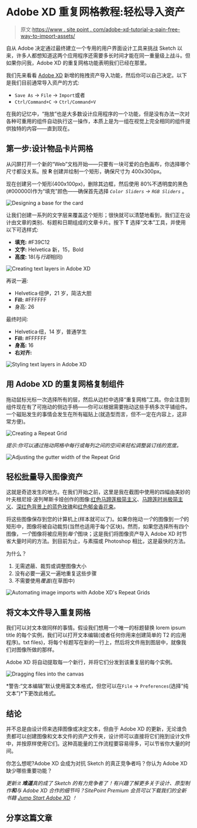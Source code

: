 # Adobe XD 重复网格教程:轻松导入资产

> 原文:[https://www . site point . com/adobe-xd-tutorial-a-pain-free-way-to-import-assets/](https://www.sitepoint.com/adobe-xd-tutorial-a-pain-free-way-to-import-assets/)

自从 Adobe 决定通过最终建立一个专用的用户界面设计工具来挑战 Sketch 以来，许多人都想知道这两个应用程序还需要多长时间才能在同一重量级上战斗。但如果你问我，Adobe XD 的重复网格功能表明我们已经在那里。

我们先来看看 [Adobe XD](http://www.adobe.com/products/experience-design.html) 新增的拖拽资产导入功能，然后你可以自己决定。以下是我们目前通常导入资产的方式:

*   `Save As` → `File` → `Import`或者
*   `Ctrl/Command+C` → `Ctrl/Command+V`

在我的记忆中，“拖放”也是大多数设计应用程序的一个功能，但是没有办法一次对各种可重用的组件自动执行这一操作，本质上是为一组在视觉上完全相同的组件提供独特的内容——直到现在。

## 第一步:设计物品卡片网格

从闪屏打开一个新的“Web”文档开始——只要有一块可爱的白色画布，你选择哪个尺寸都没关系。按 **R** 创建并绘制一个矩形，确保尺寸为 400x300px。

现在创建另一个矩形(400x100px)，删除其边框，然后使用 80%不透明度的黑色(#000000)作为“填充”颜色——确保首先选择 *`Color Sliders` → `RGB Sliders`* 。

![Designing a base for the card](../Images/7e8e8cf5940ee098187caebe13a56df8.png)

让我们创建一系列的文字层来覆盖这个矩形；很快就可以清楚地看到，我们正在设计由文章的类别、标题和日期组成的文章卡片。按下 **T** 选择“文本”工具，并使用以下可选样式:

*   **填充:** #F39C12
*   **文字:** Helvetica 新，15，Bold
*   **高度:** 18(与*行距*相同)

![Creating text layers in Adobe XD](../Images/c229c6f3c5b9e860710e0e3b4e84ef77.png)

再说一遍:

*   Helvetica·纽伊，21 岁，简洁大胆
*   **Fill:** #FFFFFF
*   身高: 26

最终时间:

*   Helvetica·纽，14 岁，普通学生
*   **Fill:** #FFFFFF
*   **身高:** 16
*   **右对齐:**

![Styling text layers in Adobe XD](../Images/573016ad14a46f9a723bb130ded8c06c.png)

## 用 Adobe XD 的重复网格复制组件

拖动鼠标光标一次选择所有的层，然后从边栏中选择“重复网格”工具。你会注意到组件现在有了可拖动的侧边手柄——你可以根据需要拖动这些手柄多次平铺组件。一个磁贴发生的事情会发生在所有磁贴上(就造型而言，但不一定在内容上，这非常方便)。

![Creating a Repeat Grid](../Images/3f555671bfb27397a6c3a45b12adb4be.png)

*提示:你可以通过拖动网格中每行或每列之间的空间来轻松调整装订线的宽度。*

![Adjusting the gutter width of the Repeat Grid](../Images/ad149de1ee0c767cb16390276e26c009.png)

## 轻松批量导入图像资产

这就是奇迹发生的地方。在我们开始之前，这里是我在截图中使用的四幅由美妙的叶夫根尼娅·波列琴斯卡娅创作的图像:[红色马蹄莲极简主义](https://creativemarket.com/Porechenskaya/648015-Red-Calla-Minimalism)、[马蹄莲时尚极简主义](https://creativemarket.com/Porechenskaya/648013-Calla-Fashion-Minimal)、[深红色背景上的蓝色玫瑰](https://creativemarket.com/Porechenskaya/663785-Blue-Roses-on-a-crimson-background)和[红色郁金香花束](https://creativemarket.com/Porechenskaya/663782-Red-Tulip-Bouquet)。

将这些图像保存到您的计算机上(样本就可以了)。如果你拖动*一个*的图像到*一个*的矩形中，图像将被自动裁剪(当然也适用于每个区块)。然而，如果您选择所有四个图像，*一个*图像将被应用到*每个*图块；这是我们将图像资产导入 Adobe XD 时节省大量时间的方法。到目前为止，与素描或 Photoshop 相比，这是最快的方法。

为什么？

1.  无需遮蔽、裁剪或调整图像大小
2.  没有必要一遍又一遍地重复这些步骤
3.  不需要使用*覆盖*(在草图中)

![Automating image imports with Adobe XD's Repeat Grids](../Images/8db9a4617c95d151ed9cb558ec8a29ff.png)

## 将文本文件导入重复网格

我们可以对文本做同样的事情。假设我们想用一个唯一的标题替换 lorem ipsum title 的每个实例，我们可以打开文本编辑(或者任何你用来创建简单的 T2 的应用程序)。txt files)，将每个标题写在新的一行上，然后将文件拖到图层中，就像我们对图像所做的那样。

Adobe XD 将自动提取每一个新行，并将它们分发到该重复层的每个实例。

![Dragging files into the canvas](../Images/50009abbf03b1cc440cce909b825c669.png)

*警告:“文本编辑”默认使用富文本格式，但您可以在`File` → `Preferences`(选择“纯文本”)*下更改此格式。

## 结论

并不总是由设计师来选择图像或决定文本，但由于 Adobe XD 的更新，无论谁负责都可以创建图像和文本文件的资产文件夹，设计师可以直接将它们拖到设计文件中，并按原样使用它们。这种高能量的工作流程要容易得多，可以节省你大量的时间。

你怎么想呢?Adobe XD 会成为对抗 Sketch 的真正竞争者吗？你认为 Adobe XD 缺少哪些重要功能？

*更新:it **难道**真的成了 Sketch 的有力竞争者了！有兴趣了解更多关于设计、原型制作**和**与 Adobe XD 合作的细节吗？SitePoint Premium 会员可以下载我们的全新书籍 [Jump Start Adobe XD](https://www.sitepoint.com/premium/books/jump-start-adobe-xd) ！*

## 分享这篇文章
